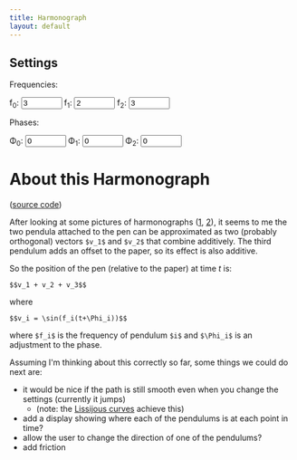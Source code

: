 ```yaml
---
title: Harmonograph
layout: default
---
```


<script src="http://d3js.org/d3.v3.min.js" charset="utf-8"></script>
<script src="sylvester.js" charset="utf-8"></script>


<style>
 .chart {
  font-family: Arial, sans-serif;
  font-size: 10px;
}
.axis path, .axis line {
  fill: none;
  stroke: #000;
  shape-rendering: crispEdges;
}
.bar {
  fill: red;
}
#lissijous {  
  padding-top: 30px;  
  padding-right: 10px;  
  padding-bottom: 10px;  
  padding-left: 10px;  
}  
</style>

<div>
    <div id="harmonograph"></div>
    <h2>Settings</h2>
    Frequencies:
    <p>
    f<sub>0</sub>: <input id="frequency0" onchange="clear();" type="number" name="quantity0" min=".1" max="10" step=.1 value="3">
    f<sub>1</sub>: <input id="frequency1" onchange="clear();" type="number" name="quantity1" min=".1" max="10" step=.1 value="2">
    f<sub>2</sub>: <input id="frequency2" onchange="clear();" type="number" name="quantity2" min=".1" max="10" step=.1 value="3">
  </p>
    Phases:
    <p>
    &Phi;<sub>0</sub>: <input id="phaseshift0" onchange="clear();" type="number" name="quantity3" min=".1" max="10" step=.1 value="0">
    &Phi;<sub>1</sub>: <input id="phaseshift1" onchange="clear();" type="number" name="quantity4" min=".1" max="10" step=.1 value="0">
    &Phi;<sub>2</sub>: <input id="phaseshift2" onchange="clear();" type="number" name="quantity5" min=".1" max="10" step=.1 value="0">
  </p>

</div>

<div></div>
<script src="harmonograph.js" charset="utf-8"></script>

# About this Harmonograph

([source code](https://github.com/dchudz/dchudz.github.io/blob/master/harmonograph/harmonograph.js))

After looking at some pictures of harmonographs ([1](https://anitachowdry.wordpress.com/2014/07/11/iron-genie-at-the-museum-of-the-history-of-science-oxford/), [2](http://www.karlsims.com/harmonograph/)), it seems to me the two pendula attached to the pen can be approximated as two (probably orthogonal) vectors `$v_1$` and `$v_2$` that combine additively. The third pendulum adds an offset to the paper, so its effect is also additive.

So the position of the pen (relative to the paper) at time $t$ is:

`$$v_1 + v_2 + v_3$$`

where 

`$$v_i = \sin(f_i(t+\Phi_i))$$`

where `$f_i$` is the frequency of pendulum `$i$` and `$\Phi_i$` is an adjustment to the phase.

Assuming I'm thinking about this correctly so far, some things we could do next are:

- it would be nice if the path is still smooth even when you change the settings (currently it jumps)
  + (note: the [Lissijous curves](http://www.davidchudzicki.com/lissijous.html) achieve this)
- add a display showing where each of the pendulums is at each point in time?
- allow the user to change the direction of one of the pendulums?
- add friction